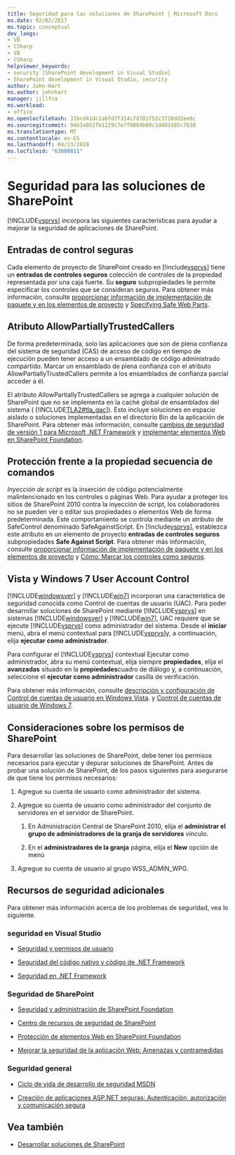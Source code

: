 ```yaml
---
title: Seguridad para las soluciones de SharePoint | Microsoft Docs
ms.date: 02/02/2017
ms.topic: conceptual
dev_langs:
- VB
- CSharp
- VB
- CSharp
helpviewer_keywords:
- security [SharePoint development in Visual Studio]
- SharePoint development in Visual Studio, security
author: John-Hart
ms.author: johnhart
manager: jillfra
ms.workload:
- office
ms.openlocfilehash: 31bcd41dc1a6fd7f314c7d701f52c3728dd2ee8c
ms.sourcegitcommit: 94b3a052fb1229c7e7f8804b09c1d403385c7630
ms.translationtype: MT
ms.contentlocale: es-ES
ms.lasthandoff: 04/23/2019
ms.locfileid: "63009811"
---
```

# <a name="security-for-sharepoint-solutions"></a>Seguridad para las soluciones de SharePoint
  [!INCLUDE[vsprvs](../sharepoint/includes/vsprvs-md.md)] incorpora las siguientes características para ayudar a mejorar la seguridad de aplicaciones de SharePoint.

## <a name="safe-control-entries"></a>Entradas de control seguras
 Cada elemento de proyecto de SharePoint creado en [!include[vsprvs](../sharepoint/includes/vsprvs-md.md)] tiene un **entradas de controles seguros** colección de controles de la propiedad representada por una caja fuerte. Su **seguro** subpropiedades le permite especificar los controles que se consideran seguros. Para obtener más información, consulte [proporcionar información de implementación de paquete y en los elementos de proyecto](../sharepoint/providing-packaging-and-deployment-information-in-project-items.md) y [Specifying Safe Web Parts](http://go.microsoft.com/fwlink/?LinkId=177521).

## <a name="allowpartiallytrustedcallers-attribute"></a>Atributo AllowPartiallyTrustedCallers
 De forma predeterminada, solo las aplicaciones que son de plena confianza del sistema de seguridad (CAS) de acceso de código en tiempo de ejecución pueden tener acceso a un ensamblado de código administrado compartido. Marcar un ensamblado de plena confianza con el atributo AllowPartiallyTrustedCallers permite a los ensamblados de confianza parcial acceder a él.

 El atributo AllowPartiallyTrustedCallers se agrega a cualquier solución de SharePoint que no se implementa en la caché global de ensamblados del sistema ( [!INCLUDE[TLA2#tla_gac](../sharepoint/includes/tla2sharptla-gac-md.md)]). Esto incluye soluciones en espacio aislado o soluciones implementadas en el directorio Bin de la aplicación de SharePoint. Para obtener más información, consulte [cambios de seguridad de versión 1 para Microsoft .NET Framework](http://go.microsoft.com/fwlink/?LinkId=177515) y [implementar elementos Web en SharePoint Foundation](http://go.microsoft.com/fwlink/?LinkId=177509).

## <a name="safe-against-script-property"></a>Protección frente a la propiedad secuencia de comandos
 *Inyección de script* es la inserción de código potencialmente malintencionado en los controles o páginas Web. Para ayudar a proteger los sitios de SharePoint 2010 contra la inyección de script, los colaboradores no se pueden ver o editar sus propiedades o elementos Web de forma predeterminada. Este comportamiento se controla mediante un atributo de SafeControl denominado SafeAgainstScript. En [!include[vsprvs](../sharepoint/includes/vsprvs-md.md)], establezca este atributo en un elemento de proyecto **entradas de controles seguros** subpropiedades **Safe Against Script**. Para obtener más información, consulte [proporcionar información de implementación de paquete y en los elementos de proyecto](../sharepoint/providing-packaging-and-deployment-information-in-project-items.md) y [Cómo: Marcar los controles como seguros](../sharepoint/how-to-mark-controls-as-safe-controls.md).

## <a name="vista-and-windows-7-user-account-control"></a>Vista y Windows 7 User Account Control
 [!INCLUDE[windowsver](../sharepoint/includes/windowsver-md.md)] y [!INCLUDE[win7](../sharepoint/includes/win7-md.md)] incorporan una característica de seguridad conocida como Control de cuentas de usuario (UAC). Para poder desarrollar soluciones de SharePoint mediante [!INCLUDE[vsprvs](../sharepoint/includes/vsprvs-md.md)] en sistemas [!INCLUDE[windowsver](../sharepoint/includes/windowsver-md.md)] y [!INCLUDE[win7](../sharepoint/includes/win7-md.md)], UAC requiere que se ejecute [!INCLUDE[vsprvs](../sharepoint/includes/vsprvs-md.md)] como administrador del sistema. Desde el **iniciar** menú, abra el menú contextual para [!INCLUDE[vsprvs](../sharepoint/includes/vsprvs-md.md)]y, a continuación, elija **ejecutar como administrador**.

 Para configurar el [!INCLUDE[vsprvs](../sharepoint/includes/vsprvs-md.md)] contextual Ejecutar como administrador, abra su menú contextual, elija siempre **propiedades**, elija el **avanzadas** situado en la **propiedades**cuadro de diálogo y, a continuación, seleccione el **ejecutar como administrador** casilla de verificación.

 Para obtener más información, consulte [descripción y configuración de Control de cuentas de usuario en Windows Vista](http://go.microsoft.com/fwlink/?LinkID=156476). y [Control de cuentas de usuario de Windows 7](http://go.microsoft.com/fwlink/?LinkId=177523).

## <a name="sharepoint-permissions-considerations"></a>Consideraciones sobre los permisos de SharePoint
 Para desarrollar las soluciones de SharePoint, debe tener los permisos necesarios para ejecutar y depurar soluciones de SharePoint. Antes de probar una solución de SharePoint, dé los pasos siguientes para asegurarse de que tiene los permisos necesarios:

1. Agregue su cuenta de usuario como administrador del sistema.

2. Agregue su cuenta de usuario como administrador del conjunto de servidores en el servidor de SharePoint.

    1. En Administración Central de SharePoint 2010, elija el **administrar el grupo de administradores de la granja de servidores** vínculo.

    2. En el **administradores de la granja** página, elija el **New** opción de menú

3. Agregue su cuenta de usuario al grupo WSS_ADMIN_WPG.

## <a name="additional-security-resources"></a>Recursos de seguridad adicionales
 Para obtener más información acerca de los problemas de seguridad, vea lo siguiente.

### <a name="visual-studio-security"></a>seguridad en Visual Studio

- [Seguridad y permisos de usuario](http://go.microsoft.com/fwlink/?LinkId=177503)

- [Seguridad del código nativo y código de .NET Framework](http://go.microsoft.com/fwlink/?LinkId=177504)

- [Seguridad en .NET Framework](http://go.microsoft.com/fwlink/?LinkId=177502)

### <a name="sharepoint-security"></a>Seguridad de SharePoint

- [Seguridad y administración de SharePoint Foundation](http://go.microsoft.com/fwlink/?LinkId=177501)

- [Centro de recursos de seguridad de SharePoint](http://go.microsoft.com/fwlink/?LinkId=177498)

- [Protección de elementos Web en SharePoint Foundation](http://go.microsoft.com/fwlink/?LinkId=177511)

- [Mejorar la seguridad de la aplicación Web: Amenazas y contramedidas](http://go.microsoft.com/fwlink/?LinkID=140080)

### <a name="general-security"></a>Seguridad general

- [Ciclo de vida de desarrollo de seguridad MSDN](http://go.microsoft.com/fwlink/?LinkID=147149)

- [Creación de aplicaciones ASP.NET seguras: Autenticación, autorización y comunicación segura](http://go.microsoft.com/fwlink/?LinkId=177494)

## <a name="see-also"></a>Vea también

- [Desarrollar soluciones de SharePoint](../sharepoint/developing-sharepoint-solutions.md)